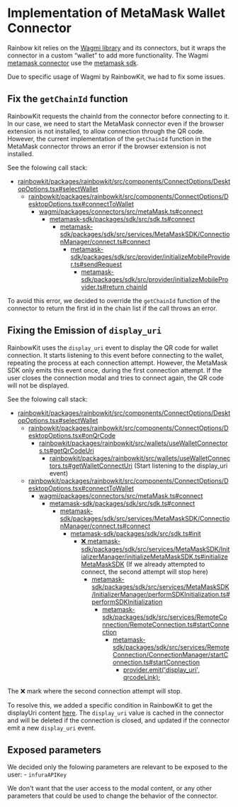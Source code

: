 # Implementation of MetaMask Wallet Connector

  Rainbow kit relies on the [Wagmi library](https://github.com/wevm/wagmi/tree/main) and its connectors, but it wraps the connector in a custom “wallet” to add more functionality. The Wagmi [metamask connector](https://github.com/wevm/wagmi/blob/main/packages/connectors/src/metaMask.ts) use the [metamask sdk](https://github.com/MetaMask/metamask-sdk/tree/main).

  Due to specific usage of Wagmi by RainbowKit, we had to fix some issues.

## Fix the `getChainId` function
  RainbowKit requests the chainId from the connector before connecting to it. 
  In our case, we need to start the MetaMask connector even if the browser extension is not installed, to allow connection through the QR code. 
  However, the current implementation of the `getChainId` function in the MetaMask connector throws an error if the browser extension is not installed.

  See the folowing call stack:
  - [rainbowkit/packages/rainbowkit/src/components/ConnectOptions/DesktopOptions.tsx#selectWallet](https://github.com/EdouardBougon/rainbowkit/blob/497614b30db7e636b4e560f1b81f6a1315e13429/packages/rainbowkit/src/components/ConnectOptions/DesktopOptions.tsx#L149)
    - [rainbowkit/packages/rainbowkit/src/components/ConnectOptions/DesktopOptions.tsx#connectToWallet](https://github.com/EdouardBougon/rainbowkit/blob/497614b30db7e636b4e560f1b81f6a1315e13429/packages/rainbowkit/src/components/ConnectOptions/DesktopOptions.tsx#L161)
        - [wagmi/packages/connectors/src/metaMask.ts#connect](https://github.com/wevm/wagmi/blob/4e9493aa0fb2d7801040a4000e8c634eb0aba608/packages/connectors/src/metaMask.ts#L61)
          - [metamask-sdk/packages/sdk/src/sdk.ts#connect](https://github.com/MetaMask/metamask-sdk/blob/23127c42357e93fa23968e769051ded8bcb9f718/packages/sdk/src/sdk.ts#L274)
            - [metamask-sdk/packages/sdk/src/services/MetaMaskSDK/ConnectionManager/connect.ts#connect](https://github.com/MetaMask/metamask-sdk/blob/23127c42357e93fa23968e769051ded8bcb9f718/packages/sdk/src/services/MetaMaskSDK/ConnectionManager/connect.ts#L16)
              - [metamask-sdk/packages/sdk/src/provider/initializeMobileProvider.ts#sendRequest](https://github.com/MetaMask/metamask-sdk/blob/90f2b7e96bcb7cca2f6c409909435325a615e2c1/packages/sdk/src/provider/initializeMobileProvider.ts#L122)
                - [metamask-sdk/packages/sdk/src/provider/initializeMobileProvider.ts#return chainId](https://github.com/MetaMask/metamask-sdk/blob/23127c42357e93fa23968e769051ded8bcb9f718/packages/sdk/src/provider/initializeMobileProvider.ts#L193)

  To avoid this error, we decided to override the `getChainId` function of the connector to return the first id in the chain list if the call throws an error.


## Fixing the Emission of `display_uri`
  RainbowKit uses the `display_uri` event to display the QR code for wallet connection. 
  It starts listening to this event before connecting to the wallet, repeating the process at each connection attempt. 
  However, the MetaMask SDK only emits this event once, during the first connection attempt. 
  If the user closes the connection modal and tries to connect again, the QR code will not be displayed.

  See the folowing call stack:

  - [rainbowkit/packages/rainbowkit/src/components/ConnectOptions/DesktopOptions.tsx#selectWallet](https://github.com/EdouardBougon/rainbowkit/blob/497614b30db7e636b4e560f1b81f6a1315e13429/packages/rainbowkit/src/components/ConnectOptions/DesktopOptions.tsx#L149)
    - [rainbowkit/packages/rainbowkit/src/components/ConnectOptions/DesktopOptions.tsx#onQrCode](https://github.com/EdouardBougon/rainbowkit/blob/497614b30db7e636b4e560f1b81f6a1315e13429/packages/rainbowkit/src/components/ConnectOptions/DesktopOptions.tsx#L131)
      - [rainbowkit/packages/rainbowkit/src/wallets/useWalletConnectors.ts#getQrCodeUri](https://github.com/EdouardBougon/rainbowkit/blob/497614b30db7e636b4e560f1b81f6a1315e13429/packages/rainbowkit/src/wallets/useWalletConnectors.ts#L210) 
        - [rainbowkit/packages/rainbowkit/src/wallets/useWalletConnectors.ts#getWalletConnectUri](https://github.com/EdouardBougon/rainbowkit/blob/497614b30db7e636b4e560f1b81f6a1315e13429/packages/rainbowkit/src/wallets/useWalletConnectors.ts#L121) (Start listening to the display_uri event)
    - [rainbowkit/packages/rainbowkit/src/components/ConnectOptions/DesktopOptions.tsx#connectToWallet](https://github.com/EdouardBougon/rainbowkit/blob/497614b30db7e636b4e560f1b81f6a1315e13429/packages/rainbowkit/src/components/ConnectOptions/DesktopOptions.tsx#L161)
      - [wagmi/packages/connectors/src/metaMask.ts#connect](https://github.com/wevm/wagmi/blob/4e9493aa0fb2d7801040a4000e8c634eb0aba608/packages/connectors/src/metaMask.ts#L61)
        - [metamask-sdk/packages/sdk/src/sdk.ts#connect](https://github.com/MetaMask/metamask-sdk/blob/23127c42357e93fa23968e769051ded8bcb9f718/packages/sdk/src/sdk.ts#L274)
          - [metamask-sdk/packages/sdk/src/services/MetaMaskSDK/ConnectionManager/connect.ts#connect](https://github.com/MetaMask/metamask-sdk/blob/23127c42357e93fa23968e769051ded8bcb9f718/packages/sdk/src/services/MetaMaskSDK/ConnectionManager/connect.ts#L16)
            - [metamask-sdk/packages/sdk/src/sdk.ts#init](https://github.com/MetaMask/metamask-sdk/blob/23127c42357e93fa23968e769051ded8bcb9f718/packages/sdk/src/sdk.ts#L266)
              - [❌ metamask-sdk/packages/sdk/src/services/MetaMaskSDK/InitializerManager/initializeMetaMaskSDK.ts#initializeMetaMaskSDK](https://github.com/MetaMask/metamask-sdk/blob/23127c42357e93fa23968e769051ded8bcb9f718/packages/sdk/src/services/MetaMaskSDK/InitializerManager/initializeMetaMaskSDK.ts#L16) (If we already attempted to connect, the second attempt will stop here)
                - [metamask-sdk/packages/sdk/src/services/MetaMaskSDK/InitializerManager/performSDKInitialization.ts#performSDKInitialization](https://github.com/MetaMask/metamask-sdk/blob/23127c42357e93fa23968e769051ded8bcb9f718/packages/sdk/src/services/MetaMaskSDK/InitializerManager/performSDKInitialization.ts#L41)
                  - [metamask-sdk/packages/sdk/src/services/RemoteConnection/RemoteConnection.ts#startConnection](https://github.com/MetaMask/metamask-sdk/blob/23127c42357e93fa23968e769051ded8bcb9f718/packages/sdk/src/services/RemoteConnection/RemoteConnection.ts#L154)
                    - [metamask-sdk/packages/sdk/src/services/RemoteConnection/ConnectionManager/startConnection.ts#startConnection](https://github.com/MetaMask/metamask-sdk/blob/23127c42357e93fa23968e769051ded8bcb9f718/packages/sdk/src/services/RemoteConnection/ConnectionManager/startConnection.ts#L26)
                      - [provider.emit('display_uri', qrcodeLink);](https://github.com/MetaMask/metamask-sdk/blob/23127c42357e93fa23968e769051ded8bcb9f718/packages/sdk/src/services/RemoteConnection/ConnectionManager/startConnection.ts#L112)

  The ❌ mark where the second connection attempt will stop.

  To resolve this, we added a specific condition in RainbowKit to get the displayUri content [here](https://github.com/EdouardBougon/rainbowkit/blob/497614b30db7e636b4e560f1b81f6a1315e13429/packages/rainbowkit/src/wallets/useWalletConnectors.ts#L103). 
  The `display_uri` value is cached in the connector and will be deleted if the connection is closed, and updated if the connector emit a new `display_uri` event.


## Exposed parameters
We decided only the folowing parameters are relevant to be exposed to the user:
    - `infuraAPIKey`

We don't want that the user access to the modal content, or any other parameters that could be used to change the behavior of the connector.